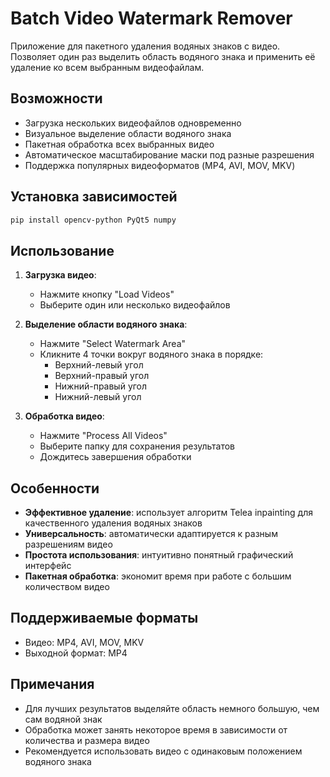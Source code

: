 # Batch Video Watermark Remover

Приложение для пакетного удаления водяных знаков с видео. Позволяет один раз выделить область водяного знака и применить её удаление ко всем выбранным видеофайлам.

## Возможности

- Загрузка нескольких видеофайлов одновременно
- Визуальное выделение области водяного знака
- Пакетная обработка всех выбранных видео
- Автоматическое масштабирование маски под разные разрешения
- Поддержка популярных видеоформатов (MP4, AVI, MOV, MKV)

## Установка зависимостей

```bash
pip install opencv-python PyQt5 numpy
```

## Использование

1. **Загрузка видео**:
   - Нажмите кнопку "Load Videos"
   - Выберите один или несколько видеофайлов

2. **Выделение области водяного знака**:
   - Нажмите "Select Watermark Area"
   - Кликните 4 точки вокруг водяного знака в порядке:
     - Верхний-левый угол
     - Верхний-правый угол  
     - Нижний-правый угол
     - Нижний-левый угол

3. **Обработка видео**:
   - Нажмите "Process All Videos"
   - Выберите папку для сохранения результатов
   - Дождитесь завершения обработки

## Особенности

- **Эффективное удаление**: использует алгоритм Telea inpainting для качественного удаления водяных знаков
- **Универсальность**: автоматически адаптируется к разным разрешениям видео
- **Простота использования**: интуитивно понятный графический интерфейс
- **Пакетная обработка**: экономит время при работе с большим количеством видео

## Поддерживаемые форматы

- Видео: MP4, AVI, MOV, MKV
- Выходной формат: MP4

## Примечания

- Для лучших результатов выделяйте область немного большую, чем сам водяной знак
- Обработка может занять некоторое время в зависимости от количества и размера видео
- Рекомендуется использовать видео с одинаковым положением водяного знака
